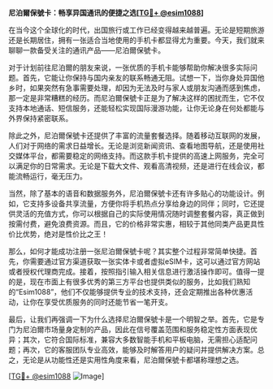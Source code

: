 **尼泊爾保號卡：畅享异国通讯的便捷之选[[TG💪+ @esim1088](https://t.me/s/esim1088)]**

在当今这个全球化的时代，出国旅行或工作已经变得越来越普遍。无论是短期旅游还是长期居住，拥有一张适合当地使用的手机卡都显得尤为重要。今天，我们就来聊聊一款备受关注的通讯产品——尼泊爾保號卡。

对于计划前往尼泊爾的朋友来说，一张优质的手机卡能够帮助你解决很多实际问题。首先，它能让你保持与国内亲友的联系畅通无阻。试想一下，当你身处异国他乡时，如果突然有急事需要处理，却因为无法及时与家人或朋友沟通而感到焦虑，那一定是非常糟糕的经历。而尼泊爾保號卡正是为了解决这样的困扰而生，它不仅支持本地通话、短信服务，还能轻松实现国际漫游功能，让你无论身在何处都能与外界保持紧密联系。

除此之外，尼泊爾保號卡还提供了丰富的流量套餐选择。随着移动互联网的发展，人们对于网络的需求日益增长。无论是浏览新闻资讯、查看地图导航，还是使用社交媒体平台，都需要稳定的网络支持。而这款手机卡提供的高速上网服务，完全可以满足你的日常需求。无论是下载大文件、观看高清视频，还是进行在线会议，都能流畅运行，毫无压力。

当然，除了基本的语音和数据服务外，尼泊爾保號卡还有许多贴心的功能设计。例如，它支持多设备共享流量，方便你将手机热点分享给身边的同伴；同时，它还提供灵活的充值方式，你可以根据自己的实际使用情况随时调整套餐内容，真正做到按需付费，避免浪费资源。而且，它的价格非常实惠，相较于其他同类产品更具性价比优势，绝对是性价比之王！

那么，如何才能成功注册一张尼泊爾保號卡呢？其实整个过程非常简单快捷。首先，你需要通过官方渠道获取一张实体卡或者虚拟eSIM卡，这可以通过官方网站或者授权代理商完成。接着，按照指引输入相关信息进行激活操作即可。值得一提的是，现在市面上有很多优秀的第三方平台也提供类似的服务，比如我们熟知的“Esim1088”，他们不仅能够提供专业的技术支持，还会定期推出各种优惠活动，让你在享受优质服务的同时还能节省一笔开支。

最后，让我们再强调一下为什么选择尼泊爾保號卡是一个明智之举。首先，它是专门为尼泊爾市场量身定制的产品，因此在信号覆盖范围和服务稳定性方面表现优异；其次，它符合国际标准，兼容大多数智能手机和平板电脑，无需担心适配问题；再次，它的客服团队专业高效，能够及时解答用户的疑问并提供解决方案。总之，无论是从功能性还是实用性角度来看，尼泊爾保號卡都堪称理想之选。

[[TG💪+ @esim1088](https://t.me/s/esim1088) ![Image](https://i.postimg.cc/4NQfJmqS/Snipaste-2025-05-13-00-14-12.png)]